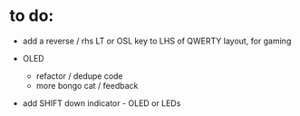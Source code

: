 # to do:

- add a reverse / rhs LT or OSL key to LHS of QWERTY layout, for gaming
- OLED
  - refactor / dedupe code
  - more bongo cat / feedback

- add SHIFT down indicator - OLED or LEDs

